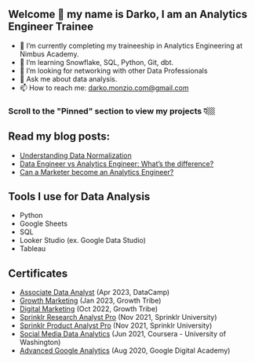 ## Welcome 👋 my name is Darko, I am an Analytics Engineer Trainee

- 🔭 I’m currently completing my traineeship in Analytics Engineering at Nimbus Academy.
- 🌱 I’m learning Snowflake, SQL, Python, Git, dbt. 
- 🤔 I’m looking for networking with other Data Professionals
- 💬 Ask me about data analysis. 
- 📫 How to reach me: darko.monzio.com@gmail.com

### Scroll to the "Pinned" section to view my projects 👇🏼

## Read my blog posts:
- [Understanding Data Normalization](https://nimbusintelligence.com/2023/09/understanding-data-normalization/)
- [Data Engineer vs Analytics Engineer: What’s the difference?](https://nimbusintelligence.com/2023/09/data-engineer-vs-analytics-engineer-what-is-the-difference/)
- [Can a Marketer become an Analytics Engineer?](https://nimbusintelligence.com/2023/09/can-a-marketer-become-an-analytics-engineer/)

## Tools I use for Data Analysis
- Python
- Google Sheets
- SQL
- Looker Studio (ex. Google Data Studio)
- Tableau

## Certificates
- [Associate Data Analyst](https://www.datacamp.com/certificate/DAA0018094801220) (Apr 2023, DataCamp)
- [Growth Marketing](https://certificates.growthtribe.io/en/verify/58415215742700) (Jan 2023, Growth Tribe)
- [Digital Marketing](https://certificates.growthtribe.io/en/verify/87676172970004?ref) (Oct 2022, Growth Tribe)
- [Sprinklr Research Analyst Pro](https://university.sprinklr.com/certificate?id=b143244f-f484-45e4-a331-f25b5536d8a1) (Nov 2021, Sprinklr University)
- [Sprinklr Product Analyst Pro](https://university.sprinklr.com/certificate?id=a152072c-d1af-49a2-8663-c0843c19bbd4) (Nov 2021, Sprinklr University)
- [Social Media Data Analytics](https://www.coursera.org/account/accomplishments/certificate/XJMSHEZ3AYVX) (Jun 2021, Coursera - University of Washington)
- [Advanced Google Analytics](https://analytics.google.com/analytics/academy/certificate/FqJik5TITyCjbgkcArEEYg) (Aug 2020, Google Digital Academy)

